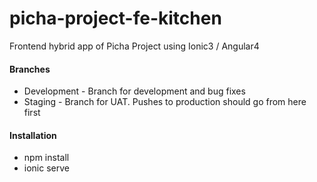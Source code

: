 # picha-project-fe-kitchen
Frontend hybrid app of Picha Project using Ionic3 / Angular4

#### Branches
* Development - Branch for development and bug fixes
* Staging - Branch for UAT. Pushes to production should go from here first 

#### Installation
*  npm install
*  ionic serve
